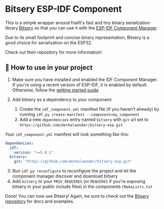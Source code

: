 # Bitsery ESP-IDF Component

This is a simple wrapper around fraillt's fast and tiny binary serialization library [Bitsery](https://github.com/fraillt/bitsery) so that you can use it with the [ESP-IDF Component Manager](https://github.com/espressif/idf-component-manager).

Due to its small footprint and concise binary representation, Bitsery is a good choice for serialization on the ESP32.

Check out their repository for more information!

## 💫 How to use in your project

1. Make sure you have installed and enabled the IDF Component Manager. If you're using a recent version of ESP-IDF, it is enabled by default. Otherwise, follow the [getting started guide](https://docs.espressif.com/projects/idf-component-manager/en/latest/getting_started/index.html)

2. Add bitsery as a dependency to your component:
   
   1. Create the `idf_component.yml` manifest file (if you haven't already) by running `idf.py create-manifest --component=my_component`
   2. Add a new `dependencies` entry named `bitsery` with `git` url set to `https://github.com/derkalaender/bitsery-esp.git`

Your `idf_component.yml` manifest will look something like this:

```yml
dependencies:
  idf:
    version: ">=5.0.1"
  bitsery:
    git: "https://github.com/derkalaender/bitsery-esp.git"
```

3. Run `idf.py reconfigure` to reconfigure the project and let the component manager discover and download bitsery
4. Add `bitsery` to your `PRIV_REQUIRES` (or `REQUIRES` if you're exposing bitsery in your public include files) in the components `CMakeLists.txt`

Done! You can now use Bitsery! Again, be sure to check out the [Bitsery repository](https://github.com/fraillt/bitsery) for docs and examples.
